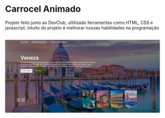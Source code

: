 <h1>Carrocel Animado</h1>


<p>Projeto feito junto ao DevClub, ultilizado ferramentas como HTML, CSS e javascript.
intuito do projeto é melhorar nossas habilidades na programação</p>
<br>
<img src="https://github.com/Douglasl10/Projeto-Carrocel-animado/blob/main/images/Captura%20de%20tela%202024-05-19%20184953.png">
